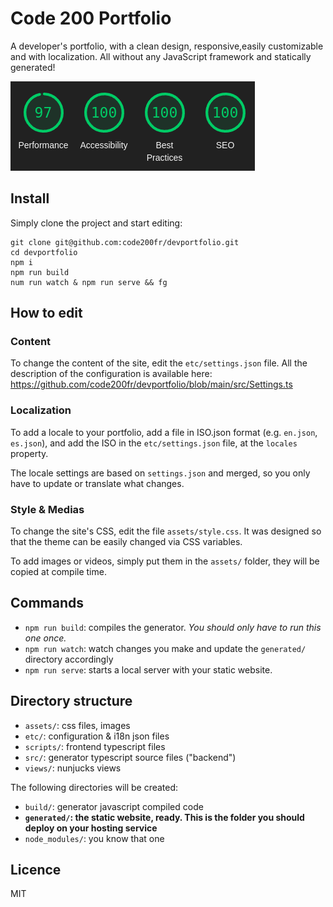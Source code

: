 # Code 200 Portfolio
A developer's portfolio, with a clean design, responsive,easily customizable and with localization.
All without any JavaScript framework and statically generated!

![Best Practices](./assets/best-practices.png)

## Install

Simply clone the project and start editing:

```
git clone git@github.com:code200fr/devportfolio.git
cd devportfolio
npm i
npm run build
num run watch & npm run serve && fg
```

## How to edit

### Content
To change the content of the site, edit the `etc/settings.json` file.
All the description of the configuration is available here:
https://github.com/code200fr/devportfolio/blob/main/src/Settings.ts

### Localization
To add a locale to your portfolio, add a file in ISO.json format (e.g. `en.json`, `es.json`),
and add the ISO in the `etc/settings.json` file, at the `locales` property.

The locale settings are based on `settings.json` and merged,
so you only have to update or translate what changes.

### Style & Medias
To change the site's CSS, edit the file `assets/style.css`.
It was designed so that the theme can be easily changed via CSS variables.

To add images or videos, simply put them in the `assets/` folder,
they will be copied at compile time.

## Commands
* `npm run build`: compiles the generator. *You should only have to run this one once.*
* `npm run watch`: watch changes you make and update the `generated/` directory accordingly
* `npm run serve`: starts a local server with your static website.

## Directory structure
* `assets/`: css files, images
* `etc/`: configuration & i18n json files
* `scripts/`: frontend typescript files
* `src/`: generator typescript source files ("backend")
* `views/`: nunjucks views

The following directories will be created:
* `build/`: generator javascript compiled code
* **`generated/`: the static website, ready. This is the folder you should deploy on your hosting service**
* `node_modules/`: you know that one

## Licence
MIT